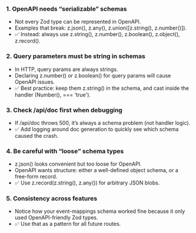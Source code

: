 ### **1. OpenAPI needs “serializable” schemas**
- Not every Zod type can be represented in OpenAPI.
- Examples that break: z.json(), z.any(), z.union([z.string(), z.number()]).
- ✅ Instead: always use z.string(), z.number(), z.boolean(), z.object(), z.record().

### **2. Query parameters must be string in schemas**

- In HTTP, query params are always strings.
- Declaring z.number() or z.boolean() for query params will cause OpenAPI issues.
- ✅ Best practice: keep them z.string() in the schema, and cast inside the handler (Number(), === 'true').

### **3. Check /api/doc first when debugging**
- If /api/doc throws 500, it’s always a schema problem (not handler logic).
- ✅ Add logging around doc generation to quickly see which schema caused the crash.

### **4. Be careful with “loose” schema types**
- z.json() looks convenient but too loose for OpenAPI.
- OpenAPI wants structure: either a well-defined object schema, or a free-form record.
- ✅ Use z.record(z.string(), z.any()) for arbitrary JSON blobs.

### **5. Consistency across features**
- Notice how your event-mappings schema worked fine because it only used OpenAPI-friendly Zod types.
- ✅ Use that as a pattern for all future routes.